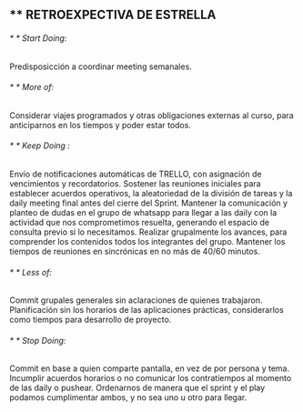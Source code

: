 ## ** RETROEXPECTIVA DE ESTRELLA

###### * * Start Doing: 
Predisposicción a coordinar meeting semanales.

###### * * More of: 
Considerar viajes programados y otras obligaciones externas al curso, para anticiparnos en los tiempos y poder estar todos.

###### * * Keep Doing : 
Envío de notificaciones automáticas de TRELLO, con asignación de vencimientos y recordatorios.
Sostener las reuniones iniciales para establecer acuerdos operativos, la aleatoriedad de la división de tareas y la daily meeting final antes del cierre del Sprint.
Mantener la comunicación y planteo de dudas en el grupo de whatsapp para llegar a las daily con la actividad que nos comprometimos resuelta, generando el espacio de consulta previo si lo necesitamos.
Realizar grupalmente los avances, para comprender los contenidos todos los integrantes del grupo.
Mantener los tiempos de reuniones en sincrónicas en no más de 40/60 minutos.

###### * * Less of: 
Commit grupales generales sin aclaraciones de quienes trabajaron.
Planificación sin los horarios de las aplicaciones prácticas, considerarlos como tiempos para desarrollo de proyecto.

###### * * Stop Doing: 
Commit en base a quien comparte pantalla, en  vez de por persona y tema.
Incumplir acuerdos horarios o no comunicar los contratiempos al momento de las daily o pushear.
Ordenarnos de manera que el sprint y el play podamos cumplimentar ambos, y no sea uno u otro para llegar.